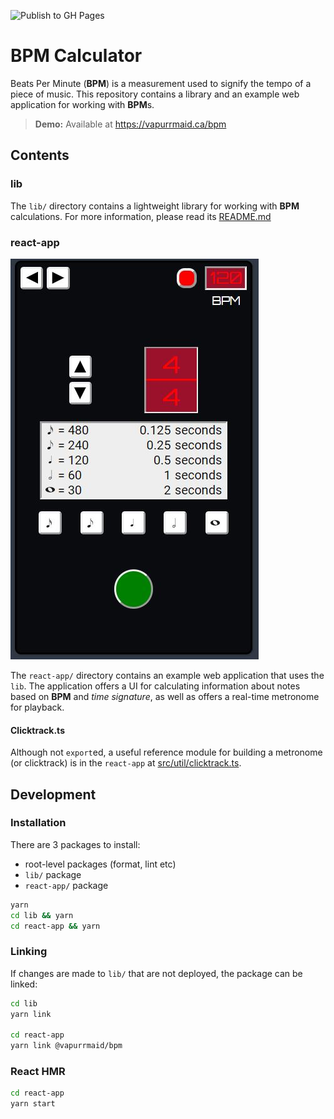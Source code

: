 ![Publish to GH Pages](https://github.com/vapurrmaid/bpm/workflows/Publish%20to%20GH%20Pages/badge.svg?event=push)

# BPM Calculator

Beats Per Minute (**BPM**) is a measurement used to signify the tempo of a piece
of music. This repository contains a library and an example web application for
working with **BPM**s.

> **Demo:** Available at <https://vapurrmaid.ca/bpm>

## Contents

### lib

The `lib/` directory contains a lightweight library for working with **BPM**
calculations. For more information, please read its [README.md](lib/README.md)

### react-app

[![BPM Calculator UI](./img/bpm-calc.JPG)](https://vapurrmaid.ca/bpm)

The `react-app/` directory contains an example web application that uses the
`lib`. The application offers a UI for calculating information about notes based
on **BPM** and _time signature_, as well as offers a real-time metronome for
playback.

#### Clicktrack.ts

Although not `export`ed, a useful reference module for building a metronome (or
clicktrack) is in the `react-app` at
[src/util/clicktrack.ts](https://github.com/vapurrmaid/bpm/blob/master/react-app/src/util/clicktrack.ts).

## Development

### Installation

There are 3 packages to install:

- root-level packages (format, lint etc)
- `lib/` package
- `react-app/` package

```bash
yarn
cd lib && yarn
cd react-app && yarn
```

### Linking

If changes are made to `lib/` that are not deployed, the package can be linked:

```bash
cd lib
yarn link

cd react-app
yarn link @vapurrmaid/bpm
```

### React HMR

```bash
cd react-app
yarn start
```
